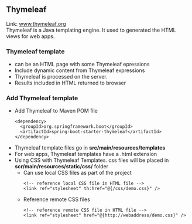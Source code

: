## Thymeleaf 
Link:  www.thymeleaf.org <br>
Thymeleaf is a Java templating engine. It used to generated the HTML views for web apps.

### Thymeleaf template
- can be an HTML page with some Thymeleaf epressions
- Include dynamic content from Thymeleaf expressions
- Thymeleaf is processed on the server.
- Results included in HTML returned to browser

### Add Thymeleaf template
- Add Thymeleaf to Maven POM file
  ```
  <dependency>
    <groupId>org.springframework.boot</groupId>
    <artifactId>spring-boot-starter-thymeleaf</artifactId>
  </dependency>
  ```
- Thymeleaf template files go in **src/main/resources/templates**
- For web apps, Thymeleaf templates have a .html extension
- Using CSS with Thymeleaf Templates. css files will be placed in **scr/main/resources/static/css/** folder
  - Can use local CSS files as part of the project
    ```
    <!-- reference local CSS file in HTML file -->
    <link ref="stylesheet" th:href="@{/css/demo.css}" />
    ```
  - Reference remote CSS files
    ```
    <!-- reference remote CSS file in HTML file -->
    <link ref="stylesheet" href="@{http://webaddress/demo.css}" />
    ```
